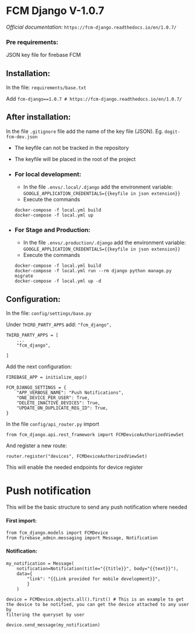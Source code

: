 # FCM Django V-1.0.7

*Official documentation:*
```https://fcm-django.readthedocs.io/en/1.0.7/```

### Pre requirements:
JSON key file for firebase FCM

## Installation:
In the file: ```requirements/base.txt```

Add ```fcm-django==1.0.7 # https://fcm-django.readthedocs.io/en/1.0.7/```

## After installation:

In the file ```.gitignore``` file add the name of the key file (JSON). Eg.
```dogit-fcm-dev.json```

+ The keyfile can not be tracked in the repository
+ The keyfile will be placed in the root of the project

+ ### For local development:
  + In the file ```.envs/.local/.django``` add the environment variable:
  ```GOOGLE_APPLICATION_CREDENTIALS={{keyfile in json extension}}```
  + Execute the commands
  ```
  docker-compose -f local.yml build
  docker-compose -f local.yml up
  ```
+ ### For Stage and Production:
  + In the file ```.envs/.production/.django``` add the environment variable:
    ```GOOGLE_APPLICATION_CREDENTIALS={{keyfile in json extension}}```
  + Execute the commands
  ```
  docker-compose -f local.yml build
  docker-compose -f local.yml run --rm django python manage.py migrate
  docker-compose -f local.yml up -d
  ```

## Configuration:
In the file: ```config/settings/base.py```

Under ```THIRD_PARTY_APPS``` add:
```"fcm_django",```

```
THIRD_PARTY_APPS = [
    ...
    "fcm_django",

]
```


Add the next configuration:

```
FIREBASE_APP = initialize_app()

FCM_DJANGO_SETTINGS = {
    "APP_VERBOSE_NAME": "Push Notifications",
    "ONE_DEVICE_PER_USER": True,
    "DELETE_INACTIVE_DEVICES": True,
    "UPDATE_ON_DUPLICATE_REG_ID": True,
}
```


In the file ```config/api_router.py``` import

```from fcm_django.api.rest_framework import FCMDeviceAuthorizedViewSet```

And register a new route:

```router.register("devices", FCMDeviceAuthorizedViewSet)```

This will enable the needed endpoints for device register

# Push notification
This will be the basic structure to send any push notification where needed

#### First import:
```
from fcm_django.models import FCMDevice
from firebase_admin.messaging import Message, Notification
```

#### Notification:
```
my_notification = Message(
    notification=Notification(title="{{title}}", body="{{text}}"),
    data={
        "link": "{{Link provided for mobile development}}",
        }
    )

device = FCMDevice.objects.all().first() # This is an example to get
the device to be notified, you can get the device attached to any user by
filtering the queryset by user

device.send_message(my_notification)
```